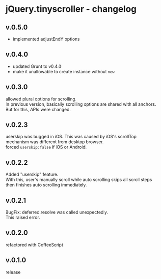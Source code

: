 # jQuery.tinyscroller - changelog

## v.0.5.0

* implemented adjustEndY options

## v.0.4.0

* updated Grunt to v0.4.0
* make it unallowable to create instance without `new`

## v.0.3.0

allowed plural options for scrolling.  
In previous version, basically scrolling options are shared with all anchors.  
But for this, APIs were changed.

## v.0.2.3

userskip was bugged in iOS. This was caused by iOS's scrollTop mechanism was different from desktop browser.  
forced `userskip:false` if iOS or Android.

## v.0.2.2

Added "userskip" feature.  
With this, user's manually scroll while auto scrolling skips all scroll steps then finishes auto scrolling immediately.

## v.0.2.1

BugFix: deferred.resolve was called unexpectedly.  
This raised error.

## v.0.2.0

refactored with CoffeeScript

## v.0.1.0

release

